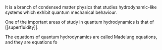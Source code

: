 It is a branch of condensed matter physics that studies hydrodynamic-like systems which exhibit quantum mechanical behaviour.

One of the important areas of study in quantum hydrodynamics is that of [[superfluidity]].

The equations of quantum hydrodynamics are called Madelung equations, and they are equations fo